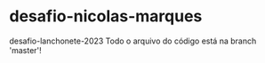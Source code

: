 # desafio-nicolas-marques
desafio-lanchonete-2023
Todo o arquivo do código está na branch 'master'!
